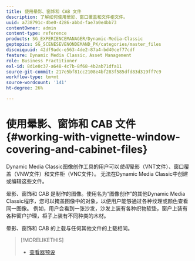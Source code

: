 ```yaml
---
title: 使用晕影、窗饰和 CAB 文件
description: 了解如何使用晕影、窗口覆盖和文件柜文件。
uuid: a738791c-4be0-4286-abbd-fae7a0e4bb73
contentOwner: admin
content-type: reference
products: SG_EXPERIENCEMANAGER/Dynamic-Media-Classic
geptopics: SG_SCENESEVENONDEMAND_PK/categories/master_files
discoiquuid: 42df9adc-e563-4de2-87a4-bd40cef77cdf
feature: Dynamic Media Classic，Asset Management
role: Business Practitioner
exl-id: 8d1e0c37-a648-4c7b-8f68-4b2ab71dfa11
source-git-commit: 217e5bf81cc2108e4bf283f585dfd83d319ff7c9
workflow-type: tm+mt
source-wordcount: '141'
ht-degree: 26%

---
```


# 使用晕影、窗饰和 CAB 文件{#working-with-vignette-window-covering-and-cabinet-files}

Dynamic Media Classic图像创作工具的用户可以&#x200B;*使用*&#x200B;晕影（VNT文件）、窗口覆盖（VNW文件）和文件柜（VNC文件）。 无法在Dynamic Media Classic中创建或编辑这些文件。

晕影、窗饰和 CAB 是制作的图像。使用名为“图像创作”的其他Dynamic Media Classic程序，您可以掩盖图像中的对象，以便用户能够通过各种纹理或颜色查看同一图像。 例如，用户会看到一张沙发，沙发上装有各种织物软垫，窗户上装有各种窗户护理，柜子上装有不同种类的木材。

晕影、窗饰和 CAB 的上载与任何其他文件的上载相同。

>[!MORELIKETHIS]
>
>* [查看器预设](application-setup.md#viewer_presets)


